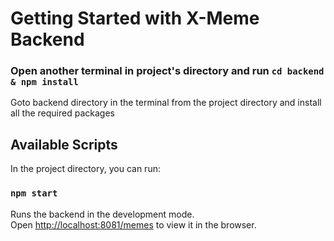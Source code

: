 # Getting Started with X-Meme Backend

### Open another terminal in project's directory and run `cd backend & npm install`

Goto backend directory in the terminal from the project directory and install all the required packages

## Available Scripts

In the project directory, you can run:


### `npm start`

Runs the backend in the development mode.\
Open [http://localhost:8081/memes](http://localhost:8081/memes) to view it in the browser.
